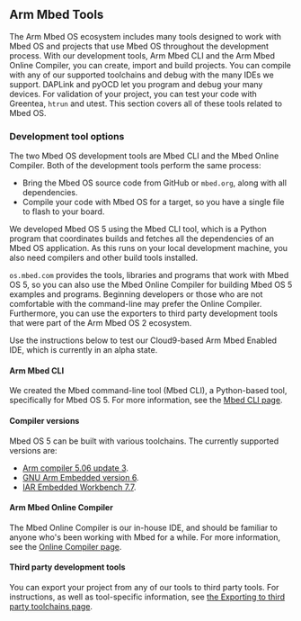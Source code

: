 ## Arm Mbed Tools

The Arm Mbed OS ecosystem includes many tools designed to work with Mbed OS and projects that use Mbed OS throughout the development process. With our development tools, Arm Mbed CLI and the Arm Mbed Online Compiler, you can create, import and build projects. You can compile with any of our supported toolchains and debug with the many IDEs we support. DAPLink and pyOCD let you program and debug your many devices. For validation of your project, you can test your code with Greentea, `htrun` and utest. This section covers all of these tools related to Mbed OS.

### Development tool options

The two Mbed OS development tools are Mbed CLI and the Mbed Online Compiler. Both of the development tools perform the same process:

- Bring the Mbed OS source code from GitHub or `mbed.org`, along with all dependencies.
- Compile your code with Mbed OS for a target, so you have a single file to flash to your board.

We developed Mbed OS 5 using the Mbed CLI tool, which is a Python program that coordinates builds and fetches all the dependencies of an Mbed OS application. As this runs on your local development machine, you also need compilers and other build tools installed.

`os.mbed.com` provides the tools, libraries and programs that work with Mbed OS 5, so you can also use the Mbed Online Compiler for building Mbed OS 5 examples and programs. Beginning developers or those who are not comfortable with the command-line may prefer the Online Compiler. Furthermore, you can use the exporters to third party development tools that were part of the Arm Mbed OS 2 ecosystem.

Use the instructions below to test our Cloud9-based Arm Mbed Enabled IDE, which is currently in an alpha state.

#### Arm Mbed CLI

We created the Mbed command-line tool (Mbed CLI), a Python-based tool, specifically for Mbed OS 5. For more information, see the [Mbed CLI page](/docs/v5.4/tools/offline.html#mbed-cli).

#### Compiler versions

Mbed OS 5 can be built with various toolchains. The currently supported versions are:

* [Arm compiler 5.06 update 3](https://developer.arm.com/products/software-development-tools/compilers/arm-compiler-5/downloads).
* [GNU Arm Embedded version 6](https://developer.arm.com/open-source/gnu-toolchain/gnu-rm/downloads).
* [IAR Embedded Workbench 7.7](https://www.iar.com/iar-embedded-workbench/tools-for-arm/arm-cortex-m-edition/).

#### Arm Mbed Online Compiler

The Mbed Online Compiler is our in-house IDE, and should be familiar to anyone who's been working with Mbed for a while. For more information, see the [Online Compiler page](/docs/v5.4/tools/online.html#arm-mbed-online-compiler-1).

#### Third party development tools

You can export your project from any of our tools to third party tools. For instructions, as well as tool-specific information, see [the Exporting to third party toolchains page](/docs/v5.4/tools/exporting.html).
